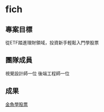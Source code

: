 # fich

## 專案目標
從ETF踏進理財領域，投資新手輕鬆入門學股票

## 團隊成員
視覺設計師一位
後端工程師一位
## 成果
[金魚學股票](https://fich-web.herokuapp.com/index)
